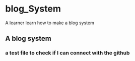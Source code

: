 # blog_System
A learner learn how to make a blog system
## A blog system
### a test file to check if I can connect with the github